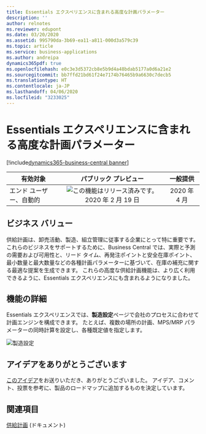 ```yaml
---
title: Essentials エクスペリエンスに含まれる高度な計画パラメーター
description: ''
author: relnotes
ms.reviewer: edupont
ms.date: 03/20/2020
ms.assetid: 995790da-3b69-ea11-a811-000d3a579c39
ms.topic: article
ms.service: business-applications
ms.author: andreipa
dynamics365pdf: true
ms.openlocfilehash: e0c3e3d5372cb8e5b9d4a48bdab5177a0d6a21e2
ms.sourcegitcommit: bb7ffd21bd61f24e7174b76465b9a6630c7decb5
ms.translationtype: HT
ms.contentlocale: ja-JP
ms.lasthandoff: 04/06/2020
ms.locfileid: "3233025"
---
```

# <a name="advanced-planning-parameters-included-in-the-essentials-experience"></a>Essentials エクスペリエンスに含まれる高度な計画パラメーター
[!include[dynamics365-business-central banner](../includes/dynamics365-business-central.md)]

| 有効対象    |  パブリック プレビュー | 一般提供 | 
| ---------- | :----------: |:----------: |
|エンド ユーザー、自動的|![この機能はリリース済みです。](/dynamics365-release-plan/media/green-checkmark.png "この機能はリリース済みです。") 2020 年 2 月 19 日| 2020 年 4 月|


## <a name="business-value"></a>ビジネス バリュー
<!-- bv start -->
供給計画は、卸売活動、製造、組立管理に従事する企業にとって特に重要です。 これらのビジネスをサポートするために、Business Central では、実際と予測の需要および可用性と、リード タイム、再発注ポイントと安全在庫ポイント、最小数量と最大数量などの各種計画パラメーターに基づいて、在庫の補充に関する最適な提案を生成できます。 これらの高度な供給計画機能は、より広く利用できるように、Essentials エクスペリエンスにも含まれるようになりました。 
<!-- bv end -->



## <a name="feature-details"></a>機能の詳細
<!--feature detail start -->
Essentials エクスペリエンスでは、**製造設定**ページで会社のプロセスに合わせて計画エンジンを構成できます。 たとえば、複数の場所の計画、MPS/MRP パラメーターの同時計算を設定し、各種既定値を指定します。 
<!--feature detail end -->

![製造設定](media/manufacturingsetup.png "製造設定")
<!-- Picture 1 -->








## <a name="thank-you-for-your-idea"></a>アイデアをありがとうございます
[このアイデア](https://experience.dynamics.com/ideas/idea/?ideaid=7d246dbd-6d38-ea11-8454-0003ff68a0ea)をお送りいただき、ありがとうございました。 アイデア、コメント、投票を参考に、製品のロードマップに追加するものを決定しています。

## <a name="see-also"></a>関連項目


<!--docs start-->
[供給計画](https://docs.microsoft.com/dynamics365/business-central/production-planning) (ドキュメント)
<!--docs end-->

